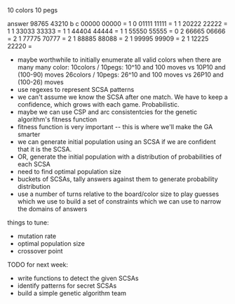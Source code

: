 10 colors
10 pegs

answer
98765 43210
              b c
00000 00000 = 1 0
01111 11111 = 1 1
20222 22222 = 1 1
33033 33333 = 1 1
44404 44444 = 1 1
55550 55555 = 0 2
66665 06666 = 2 1
77775 70777 = 2 1
88885 88088 = 2 1
99995 99909 = 2 1
12225 22220 = 




- maybe worthwhile to initially enumerate all valid colors when there are many many color: 
  10colors / 10pegs: 10^10 and 100 moves vs 10P10 and (100-90) moves
  26colors / 10pegs: 26^10 and 100 moves vs 26P10 and (100-26) moves
- use regexes to represent SCSA patterns
- we can't assume we know the SCSA after one match.  We have to keep a confidence, which grows with each game.  Probabilistic.
- maybe we can use CSP and arc consistentcies for the genetic algorithm's fitness function
- fitness function is very important -- this is where we'll make the GA smarter
- we can generate initial population using an SCSA if we are confident that it is the SCSA.
- OR, generate the initial population with a distribution of probabilities of each SCSA
- need to find optimal population size
- buckets of SCSAs, tally answers against them to generate probability distribution
- use a number of turns relative to the board/color size to play guesses which we use to build a set of constraints which we can use to narrow the domains of answers

things to tune:
- mutation rate
- optimal population size
- crossover point

TODO for next week:
- write functions to detect the given SCSAs
- identify patterns for secret SCSAs
- build a simple genetic algorithm team